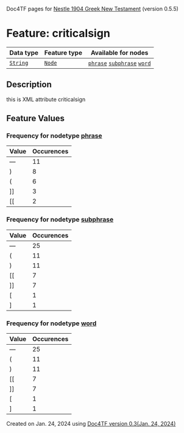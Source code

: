 Doc4TF pages for [Nestle 1904 Greek New Testament](https://github.com/saulocantanhede/tfgreek2/tree/master/tf) (version 0.5.5)
# Feature: criticalsign
Data type|Feature type|Available for nodes
---|---|---
[`String`](featurebydatatype.md#string)|[`Node`](featurebytype.md#node)| [`phrase`](featurebynodetype.md#phrase)  [`subphrase`](featurebynodetype.md#subphrase)  [`word`](featurebynodetype.md#word) 
## Description
this is XML attribute criticalsign
## Feature Values
### Frequency for nodetype [phrase](featurebynodetype.md#phrase)
Value|Occurences
---|---
—|11
)|8
(|6
]]|3
[[|2
### Frequency for nodetype [subphrase](featurebynodetype.md#subphrase)
Value|Occurences
---|---
—|25
(|11
)|11
[[|7
]]|7
[|1
]|1
### Frequency for nodetype [word](featurebynodetype.md#word)
Value|Occurences
---|---
—|25
(|11
)|11
[[|7
]]|7
[|1
]|1
 

Created on Jan. 24, 2024 using [Doc4TF  version 0.3(Jan. 24, 2024)](https://github.com/tonyjurg/Doc4TF) 